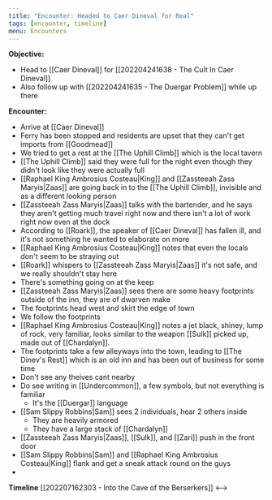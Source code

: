 ```yaml
---
title: "Encounter: Headed to Caer Dineval for Real"
tags: [encounter, timeline]
menu: Encounters
---
```

**Objective:** 

- Head to [[Caer Dineval]] for [[202204241638 - The Cult In Caer Dineval]]
- Also follow up with [[202204241635 - The Duergar Problem]] while up there

**Encounter:**

- Arrive at [[Caer Dineval]]
- Ferry has been stopped and residents are upset that they can't get imports from [[Goodmead]]
- We tried to get a rest at the [[The Uphill Climb]] which is the local tavern
- [[The Uphill Climb]] said they were full for the night even though they didn't look like they were actually full
- [[Raphael King Ambrosius Costeau|King]] and [[Zassteeah Zass Maryis|Zaas]] are going back in to the [[The Uphill Climb]], invisible and as a different looking person
- [[Zassteeah Zass Maryis|Zaas]] talks with the bartender, and he says they aren't getting much travel right now and there isn't a lot of work right now even at the dock
- According to [[Roark]], the speaker of [[Caer Dineval]] has fallen ill, and it's not something he wanted to elaborate on more
- [[Raphael King Ambrosius Costeau|King]] notes that even the locals don't seem to be straying out
- [[Roark]] whispers to [[Zassteeah Zass Maryis|Zaas]] it's not safe, and we really shouldn't stay here
- There's something going on at the keep
- [[Zassteeah Zass Maryis|Zaas]] sees there are some heavy footprints outside of the inn, they are of dwarven make
- The footprints head west and skirt the edge of town
- We follow the footprints
- [[Raphael King Ambrosius Costeau|King]] notes a jet black, shiney, lump of rock, very familiar, looks similar to the weapon [[Sulk]] picked up, made out of [[Chardalyn]].
- The footprints take a few alleyways into the town, leading to [[The Dinev's Rest]] which is an old inn and has been out of business for some time
- Don't see any theives cant nearby
- Do see writing in [[Undercommon]], a few symbols, but not everything is familiar
	- It's the [[Duergar]] language
- [[Sam Slippy Robbins|Sam]] sees 2 individuals, hear 2 others inside
	- They are heavily armored
	- They have a large stack of [[Chardalyn]]
- [[Zassteeah Zass Maryis|Zaas]], [[Sulk]], and [[Zari]] push in the front door
- [[Sam Slippy Robbins|Sam]] and [[Raphael King Ambrosius Costeau|King]] flank and get a sneak attack round on the guys
- 

**Timeline**
[[202207162303 - Into the Cave of the Berserkers]] <--> 